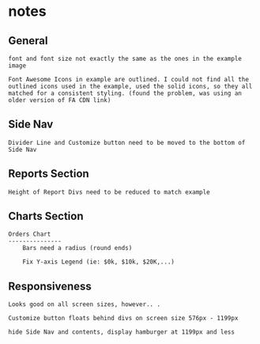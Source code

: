 notes
==========================


General
----------
    font and font size not exactly the same as the ones in the example image

    Font Awesome Icons in example are outlined. I could not find all the outlined icons used in the example, used the solid icons, so they all matched for a consistent styling. (found the problem, was using an older version of FA CDN link)


Side Nav
-----------
    Divider Line and Customize button need to be moved to the bottom of Side Nav


Reports Section
------------------
    Height of Report Divs need to be reduced to match example


Charts Section
-----------------

    Orders Chart
    ---------------
        Bars need a radius (round ends)

        Fix Y-axis Legend (ie: $0k, $10k, $20K,...) 
        




Responsiveness
-----------------
    Looks good on all screen sizes, however.. . 

    Customize button floats behind divs on screen size 576px - 1199px

    hide Side Nav and contents, display hamburger at 1199px and less  
